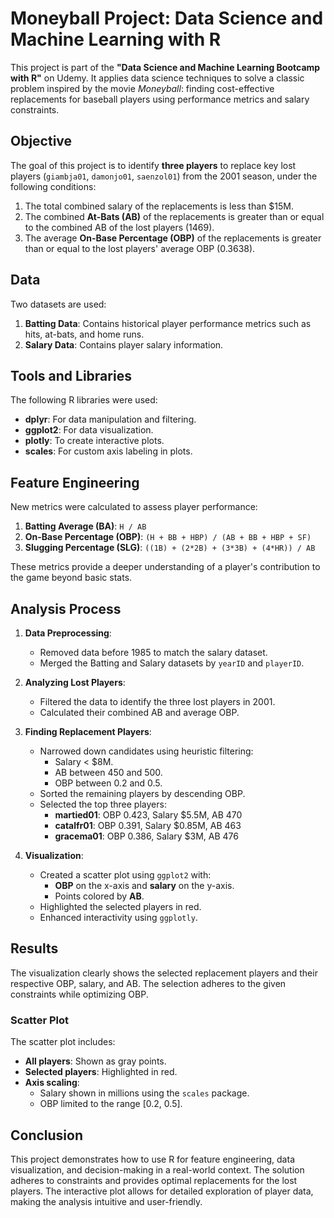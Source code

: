 # Moneyball Project: Data Science and Machine Learning with R

This project is part of the **"Data Science and Machine Learning Bootcamp with R"** on Udemy. It applies data science techniques to solve a classic problem inspired by the movie _Moneyball_: finding cost-effective replacements for baseball players using performance metrics and salary constraints.

## Objective

The goal of this project is to identify **three players** to replace key lost players (`giambja01`, `damonjo01`, `saenzol01`) from the 2001 season, under the following conditions:

1. The total combined salary of the replacements is less than $15M.
2. The combined **At-Bats (AB)** of the replacements is greater than or equal to the combined AB of the lost players (1469).
3. The average **On-Base Percentage (OBP)** of the replacements is greater than or equal to the lost players' average OBP (0.3638).

## Data

Two datasets are used:

1. **Batting Data**: Contains historical player performance metrics such as hits, at-bats, and home runs.
2. **Salary Data**: Contains player salary information.

## Tools and Libraries

The following R libraries were used:

- **dplyr**: For data manipulation and filtering.
- **ggplot2**: For data visualization.
- **plotly**: To create interactive plots.
- **scales**: For custom axis labeling in plots.

## Feature Engineering

New metrics were calculated to assess player performance:

1. **Batting Average (BA)**: `H / AB`
2. **On-Base Percentage (OBP)**: `(H + BB + HBP) / (AB + BB + HBP + SF)`
3. **Slugging Percentage (SLG)**: `((1B) + (2*2B) + (3*3B) + (4*HR)) / AB`

These metrics provide a deeper understanding of a player's contribution to the game beyond basic stats.

## Analysis Process

1. **Data Preprocessing**:

   - Removed data before 1985 to match the salary dataset.
   - Merged the Batting and Salary datasets by `yearID` and `playerID`.

2. **Analyzing Lost Players**:

   - Filtered the data to identify the three lost players in 2001.
   - Calculated their combined AB and average OBP.

3. **Finding Replacement Players**:

   - Narrowed down candidates using heuristic filtering:
     - Salary < $8M.
     - AB between 450 and 500.
     - OBP between 0.2 and 0.5.
   - Sorted the remaining players by descending OBP.
   - Selected the top three players:
     - **martied01**: OBP 0.423, Salary $5.5M, AB 470
     - **catalfr01**: OBP 0.391, Salary $0.85M, AB 463
     - **gracema01**: OBP 0.386, Salary $3M, AB 476

4. **Visualization**:
   - Created a scatter plot using `ggplot2` with:
     - **OBP** on the x-axis and **salary** on the y-axis.
     - Points colored by **AB**.
   - Highlighted the selected players in red.
   - Enhanced interactivity using `ggplotly`.

## Results

The visualization clearly shows the selected replacement players and their respective OBP, salary, and AB. The selection adheres to the given constraints while optimizing OBP.

### Scatter Plot

The scatter plot includes:

- **All players**: Shown as gray points.
- **Selected players**: Highlighted in red.
- **Axis scaling**:
  - Salary shown in millions using the `scales` package.
  - OBP limited to the range [0.2, 0.5].

## Conclusion

This project demonstrates how to use R for feature engineering, data visualization, and decision-making in a real-world context. The solution adheres to constraints and provides optimal replacements for the lost players. The interactive plot allows for detailed exploration of player data, making the analysis intuitive and user-friendly.
